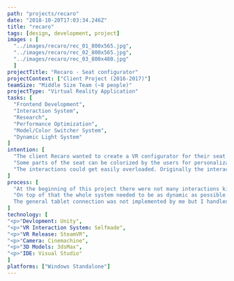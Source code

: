```yaml
---
path: "projects/recaro"
date: "2018-10-20T17:03:34.246Z"
title: "recaro"
tags: [design, development, project]
images : [
  "../images/recaro/rec_01_800x565.jpg",
  "../images/recaro/rec_02_800x565.jpg",
  "../images/recaro/rec_03_800x480.jpg"
  ]
projectTitle: "Recaro - Seat configurator"
projectContext: ["Client Project (2016-2017)"]
teamSize: "Middle Size Team (~8 people)"
projectType: "Virtual Reality Application"
tasks: [
  "Frontend Development",
  "Interaction System",
  "Research",
  "Performance Optimization",
  "Model/Color Switcher System",
  "Dynamic Light System"
]
intention: [
  "The client Recaro wanted to create a VR configurator for their seat products as an application that can be shown at exhibitions. It should be in general a lite version of their a basic seat configurator. It is considered a lite version because it covers only one of their products: The CL6710.",
  "Some parts of the seat can be colorized by the users for personalization purposes. Some other devices could be completely changed and modified. The user is operating the application through VR controllers. With the left one they are able to manipulate the global states of the scene like daytime, cabin light, seat position etc. With the right one the user is able to modify the seat and trigger animations (e.g. for opening the entertainment screen or seat divider).",
  "The interactions could get easily overloaded. Originally the interaction system was designed for engineers which have less to medium experience in VR. Especially for the exhibition in Hamburg we added an extra goal to this project. We wanted it be as easy as possible to operate by everyone without VR skills. That’s why we created a tablet connection where a trained person could also make some inputs to the VR application. These inputs were ranging from triggering animations, changing the daytime or colors of the seats."
]
process: [
  "At the beginning of this project there were not many interactions kits available for VR applications. Therefore we had to created our own one. For the base of this project we used SteamVR for common button inputs. We then linked these events to our custom behaviors (e.g. pointer raycast on objects). It required a lot of research work and many trial and error approaches for the behavior to work properly.",
  "On top of that the whole system needed to be as dynamic as possible. We created a global material manager and a shader switcher which connects all function for 3D objects called MOG.
  The general tablet connection was not implemented by me but I handled the received informations from the socket connection in Unity and passed some parameter information back via to the tablet. Some states needed to be implemented bidirectional for example if the VR user changes the daytime it also needed to be reflected on the tablet client."
]
technology: [
"<p>"Devlopment: Unity",
"<p>"VR Interaction System: Selfmade",
"<p>"VR Release: SteamVR",
"<p>"Camera: Cinemachine",
"<p>"3D Models: 3dsMax",
"<p>"IDE: Visual Studio"
]
platforms: ["Windows Standalone"]
---
```

